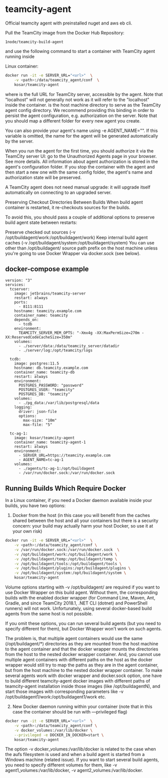 # teamcity-agent

Official teamcity agent with preinstalled nuget and aws eb cli.

Pull the TeamCity image from the Docker Hub Repository:

```1node/teamcity-build-agent```

and use the following command to start a container with TeamCity agent running inside

Linux container:
```bash
docker run -it -e SERVER_URL="<url>"  \
    -v <path>:/data/teamcity_agent/conf  \      
    kosar/teamcity-agent
```
where is the full URL for TeamCity server, accessible by the agent. Note that "localhost" will not generally not work as it will refer to the "localhost" inside the container. is the host machine directory to serve as the TeamCity agent config directory. We recommend providing this binding in order to persist the agent configuration, e.g. authorization on the server. Note that you should map a different folder for every new agent you create.

You can also provide your agent's name using -e AGENT_NAME="". If this variable is omitted, the name for the agent will be generated automatically by the server.

When you run the agent for the first time, you should authorize it via the TeamCity server UI: go to the Unauthorized Agents page in your browser. See more details. All information about agent authorization is stored in the agent's configuration folder. If you stop the container with the agent and then start a new one with the same config folder, the agent's name and authorization state will be preserved.

A TeamCity agent does not need manual upgrade: it will upgrade itself automatically on connecting to an upgraded server.

Preserving Checkout Directories Between Builds
When build agent container is restarted, it re-checkouts sources for the builds.

To avoid this, you should pass a couple of additional options to preserve build agent state between restarts:

Preserve checked out sources (-v /opt/buildagent/work:/opt/buildagent/work)
Keep internal build agent caches (-v /opt/buildagent/system:/opt/buildagent/system)
You can use other than /opt/buildagent/ source path prefix on the host machine unless you're going to use Docker Wrapper via docker.sock (see below).

## docker-compose example
```
version: "3"
services:
  tcserver:
    image: jetbrains/teamcity-server
    restart: always
    ports:
      - 8111:8111
    hostname: teamcity.example.com
    container_name: teamcity
    depends_on:
      - tcdb
    environment:
      TEAMCITY_SERVER_MEM_OPTS: "-Xmx4g -XX:MaxPermSize=270m -XX:ReservedCodeCacheSize=350m"
    volumes:
      - ./server/data:/data/teamcity_server/datadir
      - ./server/log:/opt/teamcity/logs

  tcdb:
    image: postgres:11.5
    hostname: db.teamcity.example.com
    container_name: teamcity-db
    restart: always
    environment:
      POSTGRES_PASSWORD: "password"
      POSTGRES_USER: "teamcity"
      POSTGRES_DB: "teamcity"
    volumes:
      - ./pg_data:/var/lib/postgresql/data
    logging:
      driver: json-file
      options:
        max-size: "10m"
        max-file: "5"

  tc-ag-1:
    image: kosar/teamcity-agent
    container_name: teamcity-agent-1
    restart: always
    environment:
      - SERVER_URL=https://teamcity.example.com
      - AGENT_NAME=tc-ag-1
    volumes:
      - ./agents/tc-ag-1:/opt/buildagent
      - /var/run/docker.sock:/var/run/docker.sock
```
## Running Builds Which Require Docker
In a Linux container, if you need a Docker daemon available inside your builds, you have two options:

1) Docker from the host (in this case you will benefit from the caches shared between the host and all your containers but there is a security concern: your build may actually harm your host Docker, so use it at your own risk)
```bash
docker run -it -e SERVER_URL="<url>"  \
    -v <path>:/data/teamcity_agent/conf \
    -v /var/run/docker.sock:/var/run/docker.sock  \
    -v /opt/buildagent/work:/opt/buildagent/work \
    -v /opt/buildagent/temp:/opt/buildagent/temp \
    -v /opt/buildagent/tools:/opt/buildagent/tools \
    -v /opt/buildagent/plugins:/opt/buildagent/plugins \
    -v /opt/buildagent/system:/opt/buildagent/system \
    kosar/teamcity-agent
```
Volume options starting with -v /opt/buildagent/ are required if you want to use Docker Wrapper on this build agent. Without them, the corresponding builds with the enabled docker wrapper (for Command Line, Maven, Ant, Gradle, and since TeamCity 2018.1, .NET CLI (dotnet) and PowerShell runners) will not work. Unfortunately, using several docker-based build agents from the same host is not possible.

If you omit these options, you can run several build agents (but you need to specify different <path> for them), but Docker Wrapper won't work on such agents.

The problem is, that multiple agent containers would use the same (/opt/buildagent/\*) directories as they are mounted from the host machine to the agent container and that the docker wrapper mounts the directories from the host to the nested docker wrapper container. And, you cannot use multiple agent containers with different paths on the host as the docker wrapper would still try to map the paths as they are in the agent container, but from the host machine to the nested docker wrapper container. To make several agents work with docker wrapper and docker.sock option, one have to build different teamcity-agent docker images with different paths of teamcity-agent installation inside those images (like /opt/buildagentN), and start those images with corresponding parameters like -v /opt/buildagent1/work:/opt/buildagent1/work etc.

2) New Docker daemon running within your container (note that in this case the container should be run with —privileged flag)
```bash
docker run -it -e SERVER_URL="<url>"  \
    -v <path>:/data/teamcity_agent/conf \
    -v docker_volumes:/var/lib/docker \
    --privileged -e DOCKER_IN_DOCKER=start \    
    kosar/teamcity-agent
```
The option -v docker_volumes:/var/lib/docker is related to the case when the aufs filesystem is used and when a build agent is started from a Windows machine (related issue). If you want to start several build agents, you need to specify different volumes for them, like -v agent1_volumes:/var/lib/docker, -v agent2_volumes:/var/lib/docker.
